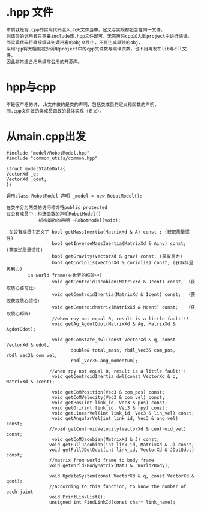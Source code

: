 # .hpp 文件

    本质就是将.cpp的实现代码混入.h头文件当中，定义与实现都包含在同一文件，
    则该类的调用者只需要include该.hpp文件即可，无需再将cpp加入到project中进行编译。
    而实现代码将直接编译到调用者的obj文件中，不再生成单独的obj，
    采用hpp将大幅度减少调用project中的cpp文件数与编译次数，也不用再发布lib与dll文件，
    因此非常适合用来编写公用的开源库。

# hpp与cpp

    不是很严格的讲，.h文件做的是类的声明，包括类成员的定义和函数的声明，
    而.cpp文件做的类成员函数的具体实现（定义）。

# 从main.cpp出发

<!-- 定义头文件 头文件中包含程序中必需的或有用的信息 -->
    #include "model/RobotModel.hpp"
    #include "common_utils/common.hpp"

<!-- 定义一个结构体类型 modelStateData -->
<!-- 为了访问结构的成员，我们使用成员访问运算符（.） -->
    struct modelStateData{
	VectorXd _q;
	VectorXd _qdot;
    };

<!--  int main() 是主函数，程序从这里开始执行 -->
    调用class RobotModel 声明 _model = new RobotModel();

<!-- 了解一下RobotModel 类 -->
    在类中分为两类的访问修饰符public protected
    在公有成员中：构造函数的声明RobotModel()
                析构函数的声明 ~RobotModel(void);
<!-- 类的构造函数是类的一种特殊的成员函数，它会在每次创建类的新对象时执行。
     构造函数的名称与类的名称是完全相同的，
     并且不会返回任何类型，也不会返回 void。
     构造函数可用于为某些成员变量设置初始值。 -->

<!-- 类的析构函数是类的一种特殊的成员函数，它会在每次删除所创建的对象时执行。
     析构函数的名称与类的名称是完全相同的，只是在前面加了个波浪号（~）作为前缀，它不会返回任何值，也不能带有任何参数。
     析构函数有助于在跳出程序（比如关闭文件、释放内存等）前释放资源。-->

     在公有成员中定义了 bool getMassInertia(MatrixXd & A) const ; (获取质量惯性)
                     bool getInverseMassInertia(MatrixXd & Ainv) const;  (获取逆质量惯性)
                     bool getGravity(VectorXd & grav) const; (获取重力)
                     bool getCoriolis(VectorXd & coriolis) const; (获取科里奥利力)
            in world frame(在世界的框架中)
                     void getCentroidJacobian(MatrixXd & Jcent) const; （获取质心雅可比）
                     void getCentroidInertia(MatrixXd & Icent) const;  （获取获取质心惯性）
                     void getCentroidMatrix(MatrixXd & Mcent) const;   （获取质心矩阵）
                     //when rpy not equal 0, result is a little fault!!!
                     void getAg_AgdotQdot(MatrixXd & Ag, MatrixXd & AgdotQdot);

                     void getComState_dwl(const VectorXd & q, const VectorXd & qdot,
                            double& total_mass, rbdl_Vec3& com_pos, rbdl_Vec3& com_vel,
                            rbdl_Vec3& ang_momentum);

                    //when rpy not equal 0, result is a little fault!!!
                     void getCentroidInertia_dwl(const VectorXd & q, MatrixXd & Icent);

                     void getCoMPosition(Vec3 & com_pos) const;
                     void getCoMVelocity(Vec3 & com_vel) const;
                     void getPos(int link_id, Vec3 & pos) const;
                     void getOri(int link_id, Vec3 & rpy) const;
                     void getLinearVel(int link_id, Vec3 & lin_vel) const;
                     void getAngularVel(int link_id, Vec3 & ang_vel) const;
                    //void getCentroidVelocity(VectorXd & centroid_vel) const;
                     void getCoMJacobian(MatrixXd & J) const;
                    void getFullJacobian(int link_id, MatrixXd & J) const;
                    void getFullJDotQdot(int link_id, VectorXd & JDotQdot) const;
                    //matrix from world frame to body frame
                    void getWorld2BodyMatrix(Mat3 & _World2Body);

                    void UpdateSystem(const VectorXd & q, const VectorXd & qdot);
                    //according to this function, to know the number of each joint
                    void PrintLinkList();
                    unsigned int FindLinkId(const char* link_name);